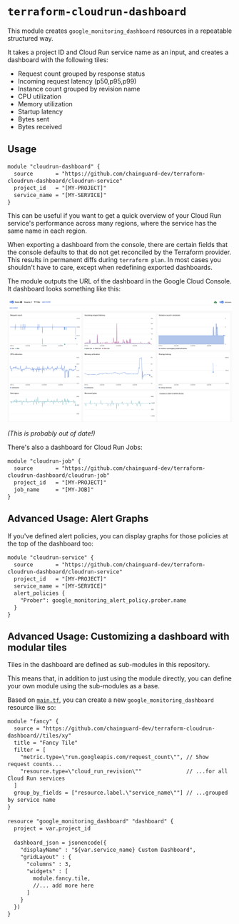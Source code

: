# `terraform-cloudrun-dashboard`

This module creates `google_monitoring_dashboard` resources in a repeatable structured way.

It takes a project ID and Cloud Run service name as an input, and creates a dashboard with the following tiles:

- Request count grouped by response status
- Incoming request latency (p50,p95,p99)
- Instance count grouped by revision name
- CPU utilization
- Memory utilization
- Startup latency
- Bytes sent
- Bytes received

## Usage

```hcl
module "cloudrun-dashboard" {
  source       = "https://github.com/chainguard-dev/terraform-cloudrun-dashboard/cloudrun-service"
  project_id   = "[MY-PROJECT]"
  service_name = "[MY-SERVICE]"
}
```

This can be useful if you want to get a quick overview of your Cloud Run service's performance across many regions, where the service has the same name in each region.

When exporting a dashboard from the console, there are certain fields that the console defaults to that do not get reconciled by the Terraform provider.
This results in permanent diffs during `terraform plan`.
In most cases you shouldn't have to care, except when redefining exported dashboards.

The module outputs the URL of the dashboard in the Google Cloud Console.
It dashboard looks something like this:

![Screenshot of an example dashboard](./screenshot.png)

_(This is probably out of date!)_

There's also a dashboard for Cloud Run Jobs:

```hcl
module "cloudrun-job" {
  source       = "https://github.com/chainguard-dev/terraform-cloudrun-dashboard/cloudrun-job"
  project_id   = "[MY-PROJECT]"
  job_name     = "[MY-JOB]"
}
```

## Advanced Usage: Alert Graphs

If you've defined alert policies, you can display graphs for those policies at the top of the dashboard too:

```
module "cloudrun-service" {
  source       = "https://github.com/chainguard-dev/terraform-cloudrun-dashboard/cloudrun-service"
  project_id   = "[MY-PROJECT]"
  service_name = "[MY-SERVICE]"
  alert_policies {
    "Prober": google_monitoring_alert_policy.prober.name
  }
}
```

## Advanced Usage: Customizing a dashboard with modular tiles

Tiles in the dashboard are defined as sub-modules in this repository.

This means that, in addition to just using the module directly, you can define your own module using the sub-modules as a base.

Based on [`main.tf`](./main.tf), you can create a new `google_monitoring_dashboard` resource like so:

```hcl
module "fancy" {
  source = "https://github.com/chainguard-dev/terraform-cloudrun-dashboard//tiles/xy"
  title = "Fancy Tile"
  filter = [
    "metric.type=\"run.googleapis.com/request_count\"", // Show request counts...
    "resource.type=\"cloud_run_revision\""              // ...for all Cloud Run services
  ]
  group_by_fields = ["resource.label.\"service_name\""] // ...grouped by service name
}

resource "google_monitoring_dashboard" "dashboard" {
  project = var.project_id

  dashboard_json = jsonencode({
    "displayName" : "${var.service_name} Custom Dashboard",
    "gridLayout" : {
      "columns" : 3,
      "widgets" : [
        module.fancy.tile,
        //... add more here
      ]
    }
  })
}
```

